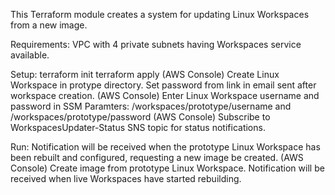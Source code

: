 This Terraform module creates a system for updating Linux Workspaces from a new image.

Requirements:
VPC with 4 private subnets having Workspaces service available.

Setup:
terraform init
terraform apply
(AWS Console) Create Linux Workspace in protype directory.
Set password from link in email sent after workspace creation.
(AWS Console) Enter Linux Workspace username and password in SSM Paramters: /workspaces/prototype/username and /workspaces/prototype/password
(AWS Console) Subscribe to WorkspacesUpdater-Status SNS topic for status notifications.

Run:
Notification will be received when the prototype Linux Workspace has been rebuilt and configured, requesting a new image be created.
(AWS Console) Create image from prototype Linux Workspace. 
Notification will be received when live Workspaces have started rebuilding.
